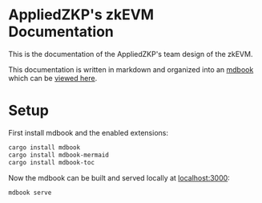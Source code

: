 # AppliedZKP's zkEVM Documentation

This is the documentation of the AppliedZKP's team design of the zkEVM.

This documentation is written in markdown and organized into an
[mdbook](https://github.com/rust-lang/mdBook) which can be [viewed
here](https://appliedzkp.github.io/zkevm-docs/).

# Setup

First install mdbook and the enabled extensions:
```sh
cargo install mdbook
cargo install mdbook-mermaid
cargo install mdbook-toc
```

Now the mdbook can be built and served locally at [localhost:3000](http://localhost:3000):
```sh
mdbook serve
```
